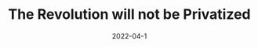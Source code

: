 ---
title: "The Revolution will not be Privatized"
date: 2022-04-1
description: "Some problems cannot be solved through an app"
image: images/rooftop.jpg
caption: 'Kevin Nalty / Unsplash'
draft: true
category: opinion
tags: startups, politics
---